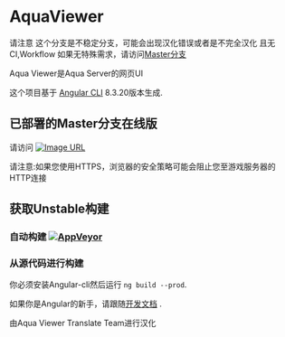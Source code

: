 # AquaViewer 
请注意 这个分支是不稳定分支，可能会出现汉化错误或者是不完全汉化 且无CI,Workflow
如果无特殊需求，请访问[Master分支](https://github.com/Raspberry-Monster/Aqua-Viewer-Unofficial-Chinese-Translate)

Aqua Viewer是Aqua Server的网页UI

这个项目基于 [Angular CLI](https://github.com/angular/angular-cli) 8.3.20版本生成.

## 已部署的Master分支在线版
请访问 [![Image URL](https://aqua.raspberrymonster.top/favicon.ico)](http://aqua.raspberrymonster.top/)

请注意:如果您使用HTTPS，浏览器的安全策略可能会阻止您至游戏服务器的HTTP连接

## 获取Unstable构建

### 自动构建 [![AppVeyor](https://img.shields.io/appveyor/build/RERASER/aqua-viewer-unofficial-chinese-translate-unstable)](https://ci.appveyor.com/project/RERASER/aqua-viewer-unofficial-chinese-translate-unstable/build/artifacts)

### 从源代码进行构建
你必须安装Angular-cli然后运行 `ng build --prod`.

如果你是Angular的新手，请跟随[开发文档](https://angular.io/guide/deployment) .

由Aqua Viewer Translate Team进行汉化
